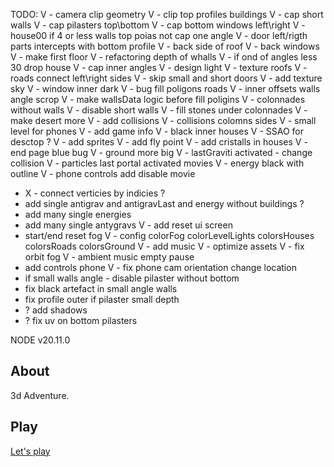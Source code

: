 
TODO: 
V - camera clip geometry
V - clip top profiles buildings
V - cap short walls
V - cap pilasters top\bottom
V - cap bottom windows left\right 
V - house00 if 4 or less walls top poias not cap one angle
V - door left/rigth parts intercepts with bottom profile
V - back side of roof 
V - back windows
V - make first floor 
V - refactoring depth of whalls
V - if ond of angles less 30 drop house
V - cap inner angles
V - design light
V - texture roofs
V - roads connect left\right sides
V - skip small and short doors
V - add texture sky 
V - window inner dark
V - bug fill poligons roads
V - inner offsets walls angle scrop
V - make wallsData logic before fill poligins 
V - colonnades without walls
V - disable short walls
V - fill stones under colonnades
V - make desert more
V - add collisions
V - collisions colomns sides
V - small level for phones
V - add game info 
V - black inner houses
V - SSAO for desctop ?
V - add sprites
V - add fly point
V - add cristalls in houses
V - end page blue bug
V - ground more big
V - lastGraviti activated - change collision 
V - particles last portal activated movies
V - energy black with outline 
V - phone controls add disable movie
- X - connect verticies by indicies ?
- add single antigrav and antigravLast and energy without buildings ?
- add many single energies
- add many single antygravs
V - add reset ui screen
- start/end reset fog
V - config colorFog colorLevelLights colorsHouses colorsRoads colorsGround
V - add music
V - optimize assets
V - fix orbit fog
V - ambient music empty pause
- add controls phone
V - fix phone cam orientation change location
- if small walls angle - disable pilaster without bottom
- fix black artefact in small angle walls
- fix profile outer if pilaster small depth
- ? add shadows
- ? fix uv on bottom pilasters

NODE v20.11.0

About
------------   
3d Adventure.  

Play
------------ 
[Let's play](https://otrisovano.ru/adventure/09/)
